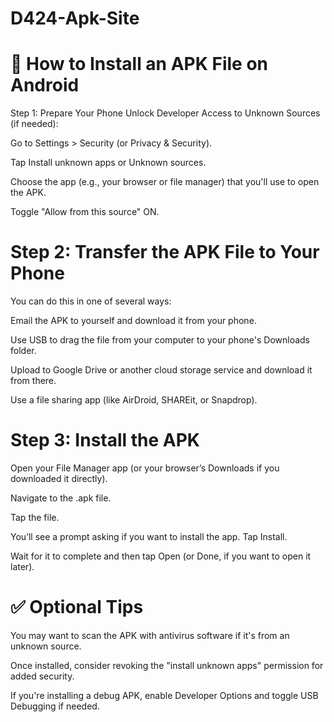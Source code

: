 # D424-Apk-Site<br>
# 📲 How to Install an APK File on Android
Step 1: Prepare Your Phone
Unlock Developer Access to Unknown Sources (if needed):

Go to Settings > Security (or Privacy & Security).

Tap Install unknown apps or Unknown sources.

Choose the app (e.g., your browser or file manager) that you'll use to open the APK.

Toggle "Allow from this source" ON.
# Step 2: Transfer the APK File to Your Phone
You can do this in one of several ways:

Email the APK to yourself and download it from your phone.

Use USB to drag the file from your computer to your phone's Downloads folder.

Upload to Google Drive or another cloud storage service and download it from there.

Use a file sharing app (like AirDroid, SHAREit, or Snapdrop).
# Step 3: Install the APK
Open your File Manager app (or your browser’s Downloads if you downloaded it directly).

Navigate to the .apk file.

Tap the file.

You’ll see a prompt asking if you want to install the app. Tap Install.

Wait for it to complete and then tap Open (or Done, if you want to open it later).
# ✅ Optional Tips
You may want to scan the APK with antivirus software if it's from an unknown source.

Once installed, consider revoking the "install unknown apps" permission for added security.

If you're installing a debug APK, enable Developer Options and toggle USB Debugging if needed.